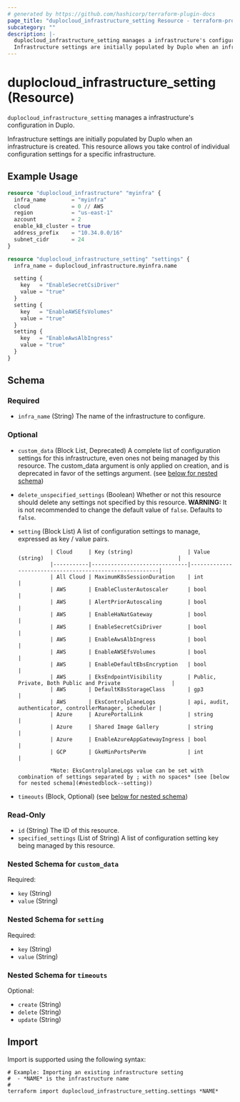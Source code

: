 ```yaml
---
# generated by https://github.com/hashicorp/terraform-plugin-docs
page_title: "duplocloud_infrastructure_setting Resource - terraform-provider-duplocloud"
subcategory: ""
description: |-
  duplocloud_infrastructure_setting manages a infrastructure's configuration in Duplo.
  Infrastructure settings are initially populated by Duplo when an infrastructure is created.  This resource allows you take control of individual configuration settings for a specific infrastructure.
---
```


# duplocloud_infrastructure_setting (Resource)

`duplocloud_infrastructure_setting` manages a infrastructure's configuration in Duplo.

Infrastructure settings are initially populated by Duplo when an infrastructure is created.  This resource allows you take control of individual configuration settings for a specific infrastructure.

## Example Usage

```terraform
resource "duplocloud_infrastructure" "myinfra" {
  infra_name        = "myinfra"
  cloud             = 0 // AWS
  region            = "us-east-1"
  azcount           = 2
  enable_k8_cluster = true
  address_prefix    = "10.34.0.0/16"
  subnet_cidr       = 24
}

resource "duplocloud_infrastructure_setting" "settings" {
  infra_name = duplocloud_infrastructure.myinfra.name

  setting {
    key   = "EnableSecretCsiDriver"
    value = "true"
  }
  setting {
    key   = "EnableAWSEfsVolumes"
    value = "true"
  }
  setting {
    key   = "EnableAwsAlbIngress"
    value = "true"
  }
}
```

<!-- schema generated by tfplugindocs -->
## Schema

### Required

- `infra_name` (String) The name of the infrastructure to configure.

### Optional

- `custom_data` (Block List, Deprecated) A complete list of configuration settings for this infrastructure, even ones not being managed by this resource. The custom_data argument is only applied on creation, and is deprecated in favor of the settings argument. (see [below for nested schema](#nestedblock--custom_data))
- `delete_unspecified_settings` (Boolean) Whether or not this resource should delete any settings not specified by this resource. **WARNING:**  It is not recommended to change the default value of `false`. Defaults to `false`.
- `setting` (Block List) A list of configuration settings to manage, expressed as key / value pairs.

                | Cloud     | Key (string)                 | Value (string)                                          |
                |-----------|------------------------------|---------------------------------------------------------| 
                | All Cloud | MaximumK8sSessionDuration    | int                                                     | 
                | AWS       | EnableClusterAutoscaler      | bool                                                    |
                | AWS       | AlertPriorAutoscaling        | bool                                                    |
                | AWS       | EnableHaNatGateway           | bool                                                    |
                | AWS       | EnableSecretCsiDriver        | bool                                                    |
                | AWS       | EnableAwsAlbIngress          | bool                                                    |
                | AWS       | EnableAWSEfsVolumes          | bool                                                    |
                | AWS       | EnableDefaultEbsEncryption   | bool                                                    |
                | AWS       | EksEndpointVisibility        | Public, Private, Both Public and Private                |
                | AWS       | DefaultK8sStorageClass       | gp3                                                     |
                | AWS       | EksControlplaneLogs          | api, audit, authenticator, controllerManager, scheduler | 
                | Azure     | AzurePortalLink              | string                                                  |
                | Azure     | Shared Image Gallery         | string                                                  |
                | Azure     | EnableAzureAppGatewayIngress | bool                                                    |
                | GCP       | GkeMinPortsPerVm             | int                                                     | 
                
				*Note: EksControlplaneLogs value can be set with combination of settings separated by ; with no spaces* (see [below for nested schema](#nestedblock--setting))
- `timeouts` (Block, Optional) (see [below for nested schema](#nestedblock--timeouts))

### Read-Only

- `id` (String) The ID of this resource.
- `specified_settings` (List of String) A list of configuration setting key being managed by this resource.

<a id="nestedblock--custom_data"></a>
### Nested Schema for `custom_data`

Required:

- `key` (String)
- `value` (String)


<a id="nestedblock--setting"></a>
### Nested Schema for `setting`

Required:

- `key` (String)
- `value` (String)


<a id="nestedblock--timeouts"></a>
### Nested Schema for `timeouts`

Optional:

- `create` (String)
- `delete` (String)
- `update` (String)

## Import

Import is supported using the following syntax:

```shell
# Example: Importing an existing infrastructure setting
#  - *NAME* is the infrastructure name
#
terraform import duplocloud_infrastructure_setting.settings *NAME*
```
